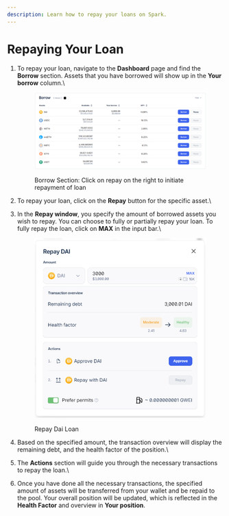 ```yaml
---
description: Learn how to repay your loans on Spark.
---
```


# Repaying Your Loan

1.  To repay your loan, navigate to the **Dashboard** page and find the **Borrow** section. Assets that you have borrowed will show up in the **Your borrow** column.\


    <figure><img src="../../.gitbook/assets/borrow-section (2).png" alt=""><figcaption><p>Borrow Section: Click on repay on the right to initiate repayment of loan</p></figcaption></figure>


2. To repay your loan, click on the **Repay** button for the specific asset.\

3.  In the **Repay window**, you specify the amount of borrowed assets you wish to repay. You can choose to fully or partially repay your loan. To fully repay the loan, click on **MAX** in the input bar.\


    <figure><img src="../../.gitbook/assets/repay-dai.png" alt=""><figcaption><p>Repay Dai Loan</p></figcaption></figure>


4. Based on the specified amount, the transaction overview will display the remaining debt, and the health factor of the position.\

5. The **Actions** section will guide you through the necessary transactions to repay the loan.\

6. Once you have done all the necessary transactions, the specified amount of assets will be transferred from your wallet and be repaid to the pool. Your overall position will be updated, which is reflected in the **Health Factor** and overview in **Your position**.
